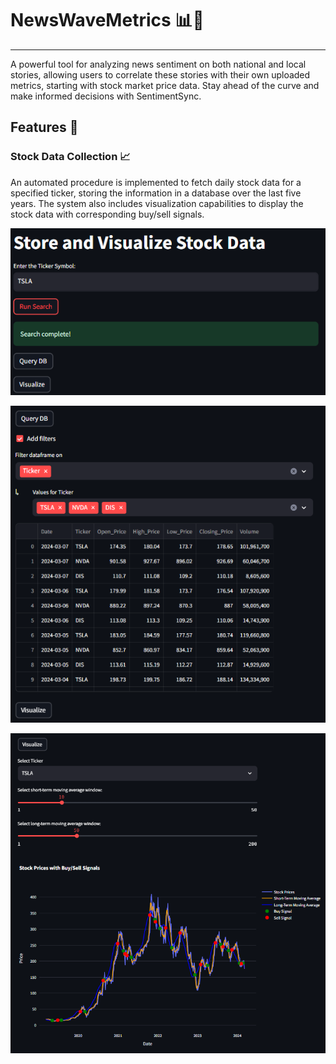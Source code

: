 # NewsWaveMetrics 📊📰
---

 A powerful tool for analyzing news sentiment on both national and local stories, allowing users to correlate these stories with their own uploaded metrics, starting with stock market price data. Stay ahead of the curve and make informed decisions with SentimentSync.

 ## Features 🌟

 ### Stock Data Collection 📈
An automated procedure is implemented to fetch daily stock data for a specified ticker, storing the information in a database over the last five years. The system also includes visualization capabilities to display the stock data with corresponding buy/sell signals.

![Searching Stock Data](images/image_ui_searching_ticker_stock_data.png)

![Displaying Stock Data](images/image_ui_stock_data.png)

![Visualizing Stock Data](images/image_ui_visualize_stock_data.png)